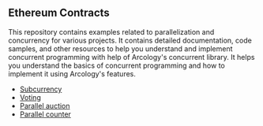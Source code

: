 ## Ethereum Contracts

This repository contains examples related to parallelization and concurrency for various projects. It contains detailed documentation, code samples, and other resources to help you understand and implement concurrent programming with help of Arcology's concurrent library. It helps you understand the basics of concurrent programming and how to implement it using Arcology's features.

- [Subcurrency](./docs/subcurrency.md)
- [Voting](./docs/voting.md)
- [Parallel auction](./docs/concurrentCounter.md)
- [Parallel counter](./docs/concurrentCounter.md)
